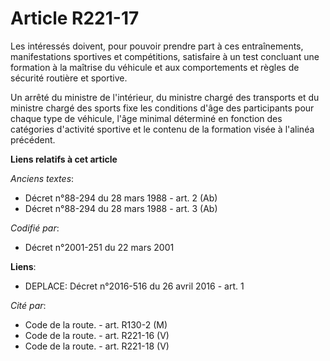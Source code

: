 # Article R221-17

Les intéressés doivent, pour pouvoir prendre part à ces entraînements, manifestations sportives et compétitions, satisfaire à
un test concluant une formation à la maîtrise du véhicule et aux comportements et règles de sécurité routière et sportive.

Un arrêté du ministre de l'intérieur, du ministre chargé des transports et du ministre chargé des sports fixe les conditions
d'âge des participants pour chaque type de véhicule, l'âge minimal déterminé en fonction des catégories d'activité sportive
et le contenu de la formation visée à l'alinéa précédent.

**Liens relatifs à cet article**

_Anciens textes_:

  - Décret n°88-294 du 28 mars 1988 - art. 2 (Ab)
  - Décret n°88-294 du 28 mars 1988 - art. 3 (Ab)

_Codifié par_:

  - Décret n°2001-251 du 22 mars 2001

**Liens**:

  - DEPLACE: Décret n°2016-516 du 26 avril 2016 - art. 1

_Cité par_:

  - Code de la route. - art. R130-2 (M)
  - Code de la route. - art. R221-16 (V)
  - Code de la route. - art. R221-18 (V)
